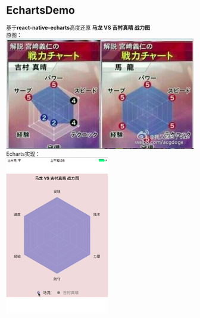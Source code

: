 # EchartsDemo
基于**react-native-echarts**高度还原 **马龙 VS 吉村真晴 战力图** <br>
原图：<br>
![原图](./resource/png.png) <br>
Echarts实现：<br>
![EchartsDemo](./resource/gif.gif)


